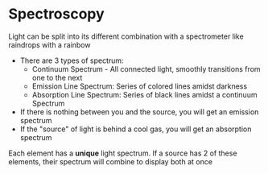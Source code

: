 # Spectroscopy

Light can be split into its different combination with a spectrometer like raindrops with a rainbow

- There are 3 types of spectrum:
  - Continuum Spectrum - All connected light, smoothly transitions from one to the next
  - Emission Line Spectrum: Series of colored lines amidst darkness
  - Absorption Line Spectrum: Series of black lines amidst a continuum Spectrum
- If there is nothing between you and the source, you will get an emission spectrum
- If the "source" of light is behind a cool gas, you will get an absorption spectrum

Each element has a **unique** light spectrum. If a source has 2 of these elements, their spectrum will combine to display both at once
